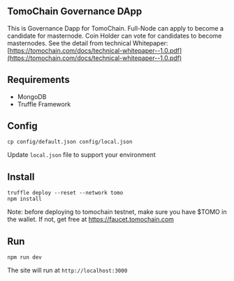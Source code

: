 ## TomoChain Governance DApp
This is Governance Dapp for TomoChain. Full-Node can apply to become a candidate for masternode. Coin Holder can vote for candidates to become masternodes. See the detail from technical Whitepaper: [https://tomochain.com/docs/technical-whitepaper--1.0.pdf](https://tomochain.com/docs/technical-whitepaper--1.0.pdf)

## Requirements
- MongoDB
- Truffle Framework

## Config
```
cp config/default.json config/local.json
```
Update `local.json` file to support your environment

## Install
```
truffle deploy --reset --network tomo
npm install
```
Note: before deploying to tomochain testnet, make sure you have $TOMO in the wallet. If not, get free at https://faucet.tomochain.com

## Run
```
npm run dev
```
The site will run at `http://localhost:3000`
